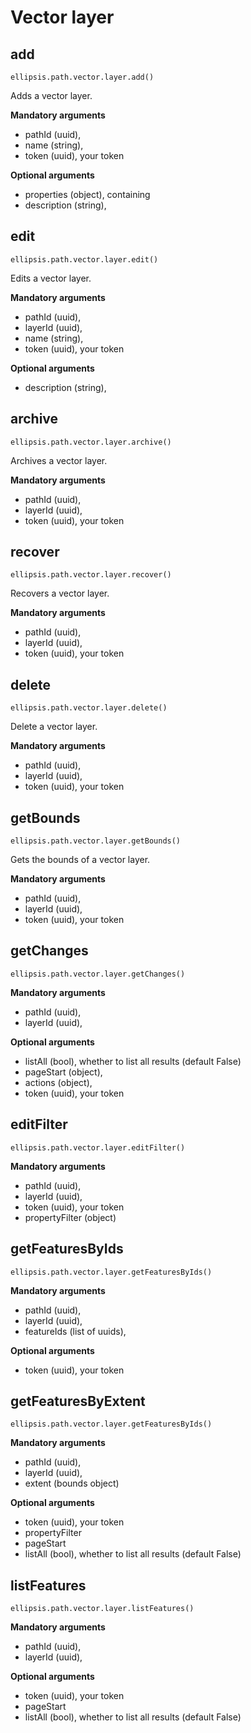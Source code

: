 # Vector layer

## add

    ellipsis.path.vector.layer.add()

Adds a vector layer.

**Mandatory arguments**
- pathId (uuid),
- name (string),
- token (uuid), your token

**Optional arguments**
- properties (object), containing
- description (string), 

## edit

    ellipsis.path.vector.layer.edit()

Edits a vector layer.

**Mandatory arguments**
- pathId (uuid),
- layerId (uuid),
- name (string),
- token (uuid), your token

**Optional arguments**
- description (string), 

## archive

    ellipsis.path.vector.layer.archive()

Archives a vector layer.

**Mandatory arguments**
- pathId (uuid),
- layerId (uuid),
- token (uuid), your token

## recover

    ellipsis.path.vector.layer.recover()

Recovers a vector layer.

**Mandatory arguments**
- pathId (uuid),
- layerId (uuid),
- token (uuid), your token

## delete

    ellipsis.path.vector.layer.delete()

Delete a vector layer.

**Mandatory arguments**
- pathId (uuid),
- layerId (uuid),
- token (uuid), your token

## getBounds

    ellipsis.path.vector.layer.getBounds()

Gets the bounds of a vector layer.

**Mandatory arguments**
- pathId (uuid),
- layerId (uuid),
- token (uuid), your token

## getChanges

    ellipsis.path.vector.layer.getChanges()

**Mandatory arguments**
- pathId (uuid),
- layerId (uuid),

**Optional arguments**
- listAll (bool), whether to list all results (default False)
- pageStart (object),
- actions (object),
- token (uuid), your token

## editFilter

    ellipsis.path.vector.layer.editFilter()

**Mandatory arguments**
- pathId (uuid),
- layerId (uuid),
- token (uuid), your token
- propertyFilter (object)

## getFeaturesByIds

    ellipsis.path.vector.layer.getFeaturesByIds()

**Mandatory arguments**
- pathId (uuid),
- layerId (uuid),
- featureIds (list of uuids),

**Optional arguments**
- token (uuid), your token

## getFeaturesByExtent

    ellipsis.path.vector.layer.getFeaturesByIds()

**Mandatory arguments**
- pathId (uuid),
- layerId (uuid),
- extent (bounds object)

**Optional arguments**
- token (uuid), your token
- propertyFilter
- pageStart
- listAll (bool), whether to list all results (default False)

## listFeatures

    ellipsis.path.vector.layer.listFeatures()

**Mandatory arguments**
- pathId (uuid),
- layerId (uuid),

**Optional arguments**
- token (uuid), your token
- pageStart
- listAll (bool), whether to list all results (default False)